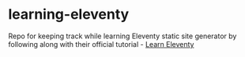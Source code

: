 # learning-eleventy
Repo for keeping track while learning Eleventy static site generator by following along with their official tutorial - [Learn Eleventy](https://learn-eleventy.pages.dev)